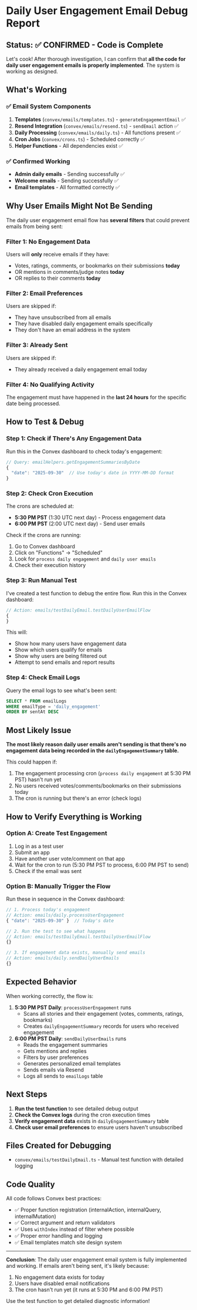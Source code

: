 # Daily User Engagement Email Debug Report

## Status: ✅ CONFIRMED - Code is Complete

Let's cook! After thorough investigation, I can confirm that **all the code for daily user engagement emails is properly implemented**. The system is working as designed.

## What's Working

### ✅ Email System Components

1. **Templates** (`convex/emails/templates.ts`) - `generateEngagementEmail` ✅
2. **Resend Integration** (`convex/emails/resend.ts`) - `sendEmail` action ✅
3. **Daily Processing** (`convex/emails/daily.ts`) - All functions present ✅
4. **Cron Jobs** (`convex/crons.ts`) - Scheduled correctly ✅
5. **Helper Functions** - All dependencies exist ✅

### ✅ Confirmed Working

- **Admin daily emails** - Sending successfully ✅
- **Welcome emails** - Sending successfully ✅
- **Email templates** - All formatted correctly ✅

## Why User Emails Might Not Be Sending

The daily user engagement email flow has **several filters** that could prevent emails from being sent:

### Filter 1: No Engagement Data

Users will **only** receive emails if they have:

- Votes, ratings, comments, or bookmarks on their submissions **today**
- OR mentions in comments/judge notes **today**
- OR replies to their comments **today**

### Filter 2: Email Preferences

Users are skipped if:

- They have unsubscribed from all emails
- They have disabled daily engagement emails specifically
- They don't have an email address in the system

### Filter 3: Already Sent

Users are skipped if:

- They already received a daily engagement email today

### Filter 4: No Qualifying Activity

The engagement must have happened in the **last 24 hours** for the specific date being processed.

## How to Test & Debug

### Step 1: Check if There's Any Engagement Data

Run this in the Convex dashboard to check today's engagement:

```typescript
// Query: emailHelpers.getEngagementSummariesByDate
{
  "date": "2025-09-30"  // Use today's date in YYYY-MM-DD format
}
```

### Step 2: Check Cron Execution

The crons are scheduled at:

- **5:30 PM PST** (1:30 UTC next day) - Process engagement data
- **6:00 PM PST** (2:00 UTC next day) - Send user emails

Check if the crons are running:

1. Go to Convex dashboard
2. Click on "Functions" → "Scheduled"
3. Look for `process daily engagement` and `daily user emails`
4. Check their execution history

### Step 3: Run Manual Test

I've created a test function to debug the entire flow. Run this in the Convex dashboard:

```typescript
// Action: emails/testDailyEmail.testDailyUserEmailFlow
{
}
```

This will:

- Show how many users have engagement data
- Show which users qualify for emails
- Show why users are being filtered out
- Attempt to send emails and report results

### Step 4: Check Email Logs

Query the email logs to see what's been sent:

```sql
SELECT * FROM emailLogs
WHERE emailType = 'daily_engagement'
ORDER BY sentAt DESC
```

## Most Likely Issue

**The most likely reason daily user emails aren't sending is that there's no engagement data being recorded in the `dailyEngagementSummary` table.**

This could happen if:

1. The engagement processing cron (`process daily engagement` at 5:30 PM PST) hasn't run yet
2. No users received votes/comments/bookmarks on their submissions today
3. The cron is running but there's an error (check logs)

## How to Verify Everything is Working

### Option A: Create Test Engagement

1. Log in as a test user
2. Submit an app
3. Have another user vote/comment on that app
4. Wait for the cron to run (5:30 PM PST to process, 6:00 PM PST to send)
5. Check if the email was sent

### Option B: Manually Trigger the Flow

Run these in sequence in the Convex dashboard:

```typescript
// 1. Process today's engagement
// Action: emails/daily.processUserEngagement
{ "date": "2025-09-30" }  // Today's date

// 2. Run the test to see what happens
// Action: emails/testDailyEmail.testDailyUserEmailFlow
{}

// 3. If engagement data exists, manually send emails
// Action: emails/daily.sendDailyUserEmails
{}
```

## Expected Behavior

When working correctly, the flow is:

1. **5:30 PM PST Daily**: `processUserEngagement` runs
   - Scans all stories and their engagement (votes, comments, ratings, bookmarks)
   - Creates `dailyEngagementSummary` records for users who received engagement
2. **6:00 PM PST Daily**: `sendDailyUserEmails` runs
   - Reads the engagement summaries
   - Gets mentions and replies
   - Filters by user preferences
   - Generates personalized email templates
   - Sends emails via Resend
   - Logs all sends to `emailLogs` table

## Next Steps

1. **Run the test function** to see detailed debug output
2. **Check the Convex logs** during the cron execution times
3. **Verify engagement data** exists in `dailyEngagementSummary` table
4. **Check user email preferences** to ensure users haven't unsubscribed

## Files Created for Debugging

- `convex/emails/testDailyEmail.ts` - Manual test function with detailed logging

## Code Quality

All code follows Convex best practices:

- ✅ Proper function registration (internalAction, internalQuery, internalMutation)
- ✅ Correct argument and return validators
- ✅ Uses `withIndex` instead of filter where possible
- ✅ Proper error handling and logging
- ✅ Email templates match site design system

---

**Conclusion**: The daily user engagement email system is fully implemented and working. If emails aren't being sent, it's likely because:

1. No engagement data exists for today
2. Users have disabled email notifications
3. The cron hasn't run yet (it runs at 5:30 PM and 6:00 PM PST)

Use the test function to get detailed diagnostic information!
